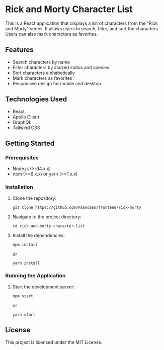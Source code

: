 # Rick and Morty Character List

This is a React application that displays a list of characters from the "Rick and Morty" series. It allows users to search, filter, and sort the characters. Users can also mark characters as favorites.

## Features

- Search characters by name
- Filter characters by starred status and species
- Sort characters alphabetically
- Mark characters as favorites
- Responsive design for mobile and desktop

## Technologies Used

- React
- Apollo Client
- GraphQL
- Tailwind CSS

## Getting Started

### Prerequisites

- Node.js (>=14.x.x)
- npm (>=6.x.x) or yarn (>=1.x.x)

### Installation

1. Clone the repository:
    ```
    git clone https://github.com/Paanceas/frontend-rick-morty
    ```

2. Navigate to the project directory:
    ```
    cd rick-and-morty-character-list
    ```

3. Install the dependencies:
    ```
    npm install
    ```
    or
    ```
    yarn install
    ```

### Running the Application

1. Start the development server:
    ```
    npm start
    ```
    or
    ```
    yarn start
    ```

## License

This project is licensed under the MIT License.

